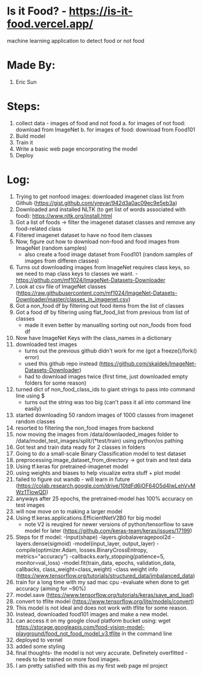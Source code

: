 # Is it Food? -  https://is-it-food.vercel.app/
machine learning application to detect food or not food 

# Made By:
1. Eric Sun

# Steps:
1. collect data - images of food and not food
    a. for images of not food: download from ImageNet
    b. for images of food: download from Food101
2. Build model
3. Train it
4. Write a basic web page encorporating the model
5. Deploy 

# Log:
1. Trying to get nonfood images: downloaded imagenet class list from Github (https://gist.github.com/yrevar/942d3a0ac09ec9e5eb3a)
2. Downloaded and installed NLTK (to get list of words associated with food): https://www.nltk.org/install.html
3. Got a list of foods -> filter the imagenet dataset classes and remove any food-related class
4. Filtered imagenet dataset to have no food item classes
5. Now, figure out how to download non-food and food images from ImageNet (random samples)
    - also create a food image dataset from Food101 (random samples of images from differen classes)
6. Turns out downloading images from ImageNet requires class keys, so we need to map class keys to classes we want.             -https://github.com/mf1024/ImageNet-Datasets-Downloader
7. Look at csv file of ImageNet classes (https://raw.githubusercontent.com/mf1024/ImageNet-Datasets-Downloader/master/classes_in_imagenet.csv)
8. Got a non_food df by filtering out food items from the list of classes
9. Got a food df by filtering using flat_food_list from previous from list of classes
    - made it even better by manualling sorting out non_foods from food df
10. Now have ImageNet Keys with the class_names in a dictionary
11. downloaded test images 
    - turns out the previous github didn't work for me (got a freeze()/fork() error)
    - used this github repo instead (https://github.com/skaldek/ImageNet-Datasets-Downloader)
    - had to download images twice (first time, just downloaded empty folders for some reason)
12. turned dict of non_food_class_ids to giant strings to pass into command line using $
    - turns out the string was too big (can't pass it all into command line easily)
13. started downloading 50 random images of 1000 classes from imagenet random classes
14. resorted to filtering the non_food images from backend
15. now moving the images from /data/downlaoded_images folder to /data/model_test_images/split/(*test/train) using python/os pathing
16. Got test and train data ready for 2 classes in folders
17. Going to do a small-scale Binary Classification model to test dataset
17. preprocessing.image_dataset_from_directory -> got train and test data
18. Using tf.keras for pretrained-imagenet model
19. using weights and biases to help visualize extra stuff + plot model
20. failed to figure out wandb - will learn in future (https://colab.research.google.com/drive/10tdFd6iOF64O5d4IwLehVvMWz1TIowQD)
21. anyways after 25 epochs, the pretrained-model has 100% accuracy on test images
22. will now move on to making a larger model
23. Using tf.keras.applications.EfficientNetV2B0 for big model 
    - note V2 is reuqired for newer versions of python/tensorflow to save model for later (https://github.com/keras-team/keras/issues/17199)
24. Steps for tf model:
    -Input(shape)
    -layers.globalaveragepool2d
    -layers.dense(sigmoid)
    -model(input_layer, output_layer)
    -compile(optimizer.Adam, losses.BinaryCrossEntropy, metrics="accuracy")
    -callbacks.early_stopping(patience=5, monitor=val_loss)
    -model.fit(train_data, epochs, validation_data, callbacks, class_weight=class_weight) 
        -class weight info (https://www.tensorflow.org/tutorials/structured_data/imbalanced_data)
25. train for a long time with my sad mac cpu 
    -evaluate when done to get accuracy (aiming for ~90%)
26. model.save (https://www.tensorflow.org/tutorials/keras/save_and_load)
27. convert to tflite model (https://www.tensorflow.org/lite/models/convert)
28. This model is not ideal and does not work with tflite for some reason.
29. Instead, downloaded food101 images and make a new model.
30. can access it on my google cloud platform bucket using: wget https://storage.googleapis.com/food-vision-model-playground/food_not_food_model_v3.tflite in the command line
31. deployed to vernel
32. added some styling
33. final thoughts- the model is not very accurate. Definetely overfitted - needs to be trained on more food images.
34. I am pretty satisfied with this as my first web page ml project
